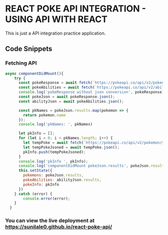 # REACT POKE API INTEGRATION - USING API WITH REACT
This is just a API integration practice application. 

## Code Snippets

### Fetching API
```javascript
async componentDidMount(){
    try {
      const pokeResponse = await fetch(`https://pokeapi.co/api/v2/pokemon/?limit=100`);
      const pokeAbilities = await fetch(`https://pokeapi.co/api/v2/ability/?limit=100`);
      console.log('pokeResponse without json conversion', pokeResponse)
      const pokeJson = await pokeResponse.json();
      const abilityJson = await pokeAbilities.json();

      const pkNames = pokeJson.results.map(pokemon => {
        return pokemon.name
      });
      console.log('pkNames: ', pkNames)

      let pkInfo = [];
      for (let i = 0; i < pkNames.length; i++) {
        let tempPoke = await fetch(`https://pokeapi.co/api/v2/pokemon/${pkNames[i]}`);
        let tempPokeJsoned = await tempPoke.json();
        pkInfo.push(tempPokeJsoned);
      }
      console.log('pkInfo ', pkInfo);
      console.log('componentDidMount pokeJson.results', pokeJson.results);
      this.setState({
        pokemons: pokeJson.results,
        pokeAbilities: abilityJson.results,
        pokeInfo: pkInfo
      })
    } catch (error) {
        console.error(error);
    }
  }
```


### You can view the live deployment at https://sunilale0.github.io/react-poke-api/
